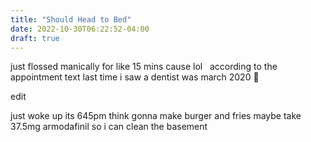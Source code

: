 ```yaml
---
title: "Should Head to Bed"
date: 2022-10-30T06:22:52-04:00
draft: true
---
```


just flossed manically for like 15 mins cause lol &nbsp; according to the appointment text last time i saw a dentist was march 2020 🫢

edit  

just woke up its 645pm think gonna make burger and fries maybe take 37.5mg armodafinil so i can clean the basement